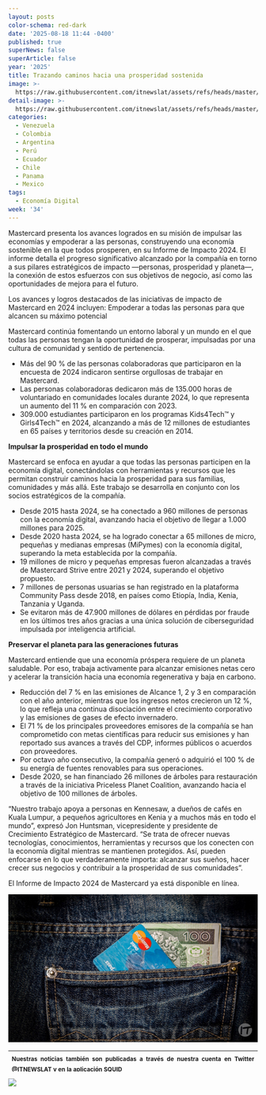 ```yaml
---
layout: posts
color-schema: red-dark
date: '2025-08-18 11:44 -0400'
published: true
superNews: false
superArticle: false
year: '2025'
title: Trazando caminos hacia una prosperidad sostenida
image: >-
  https://raw.githubusercontent.com/itnewslat/assets/refs/heads/master/img/540x320/Mastercard-p.jpg
detail-image: >-
  https://raw.githubusercontent.com/itnewslat/assets/refs/heads/master/img/1024x680/Mastercard-g.jpg
categories:
  - Venezuela
  - Colombia
  - Argentina
  - Perú
  - Ecuador
  - Chile
  - Panama
  - Mexico
tags:
  - Economía Digital
week: '34'
---
```

Mastercard presenta los avances logrados en su misión de impulsar las economías y empoderar a las personas, construyendo una economía sostenible en la que todos prosperen, en su Informe de Impacto 2024. El informe detalla el progreso significativo alcanzado por la compañía en torno a sus pilares estratégicos de impacto —personas, prosperidad y planeta—, la conexión de estos esfuerzos con sus objetivos de negocio, así como las oportunidades de mejora para el futuro.

Los avances y logros destacados de las iniciativas de impacto de Mastercard en 2024 incluyen:
Empoderar a todas las personas para que alcancen su máximo potencial

Mastercard continúa fomentando un entorno laboral y un mundo en el que todas las personas tengan la oportunidad de prosperar, impulsadas por una cultura de comunidad y sentido de pertenencia.

- Más del 90 % de las personas colaboradoras que participaron en la encuesta de 2024 indicaron sentirse orgullosas de trabajar en Mastercard.
- Las personas colaboradoras dedicaron más de 135.000 horas de voluntariado en comunidades locales durante 2024, lo que representa un aumento del 11 % en comparación con 2023.
- 309.000 estudiantes participaron en los programas Kids4Tech™ y Girls4Tech™ en 2024, alcanzando a más de 12 millones de estudiantes en 65 países y territorios desde su creación en 2014.

**Impulsar la prosperidad en todo el mundo**

Mastercard se enfoca en ayudar a que todas las personas participen en la economía digital, conectándolas con herramientas y recursos que les permitan construir caminos hacia la prosperidad para sus familias, comunidades y más allá. Este trabajo se desarrolla en conjunto con los socios estratégicos de la compañía.

- Desde 2015 hasta 2024, se ha conectado a 960 millones de personas con la economía digital, avanzando hacia el objetivo de llegar a 1.000 millones para 2025.
- Desde 2020 hasta 2024, se ha logrado conectar a 65 millones de micro, pequeñas y medianas empresas (MiPymes) con la economía digital, superando la meta establecida por la compañía.
- 19 millones de micro y pequeñas empresas fueron alcanzadas a través de Mastercard Strive entre 2021 y 2024, superando el objetivo propuesto.
- 7 millones de personas usuarias se han registrado en la plataforma Community Pass desde 2018, en países como Etiopía, India, Kenia, Tanzania y Uganda.
- Se evitaron más de 47.900 millones de dólares en pérdidas por fraude en los últimos tres años gracias a una única solución de ciberseguridad impulsada por inteligencia artificial.

**Preservar el planeta para las generaciones futuras**

Mastercard entiende que una economía próspera requiere de un planeta saludable. Por eso, trabaja activamente para alcanzar emisiones netas cero y acelerar la transición hacia una economía regenerativa y baja en carbono.

- Reducción del 7 % en las emisiones de Alcance 1, 2 y 3 en comparación con el año anterior, mientras que los ingresos netos crecieron un 12 %, lo que refleja una continua disociación entre el crecimiento corporativo y las emisiones de gases de efecto invernadero.
- El 71 % de los principales proveedores emisores de la compañía se han comprometido con metas científicas para reducir sus emisiones y han reportado sus avances a través del CDP, informes públicos o acuerdos con proveedores.
- Por octavo año consecutivo, la compañía generó o adquirió el 100 % de su energía de fuentes renovables para sus operaciones.
- Desde 2020, se han financiado 26 millones de árboles para restauración a través de la iniciativa Priceless Planet Coalition, avanzando hacia el objetivo de 100 millones de árboles.

“Nuestro trabajo apoya a personas en Kennesaw, a dueños de cafés en Kuala Lumpur, a pequeños agricultores en Kenia y a muchos más en todo el mundo”, expresó Jon Huntsman, vicepresidente y presidente de Crecimiento Estratégico de Mastercard. “Se trata de ofrecer nuevas tecnologías, conocimientos, herramientas y recursos que los conecten con la economía digital mientras se mantienen protegidos. Así, pueden enfocarse en lo que verdaderamente importa: alcanzar sus sueños, hacer crecer sus negocios y contribuir a la prosperidad de sus comunidades”.

El Informe de Impacto 2024 de Mastercard ya está disponible en línea. 

![](https://raw.githubusercontent.com/itnewslat/assets/refs/heads/master/img/540x320/Mastercard-p.jpg)

<table style="height: 42px;" width="569">
<tbody>
<tr>
<td style="text-align: justify;"><sub><strong>Nuestras noticias también son publicadas a través de nuestra cuenta en Twitter <a href="https://twitter.com/itnewslat?lang=es">@ITNEWSLAT</a> y en la aplicación <a href="https://squidapp.co/en/">SQUID</a></strong></sub></td>
</tr>
</tbody>
</table>

<img src="https://tracker.metricool.com/c3po.jpg?hash=56f88a41e39ab42c063cc51676587a04"/>
